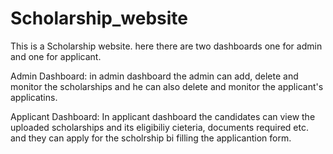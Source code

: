 # Scholarship_website
This is a Scholarship website.
here there are two dashboards one for admin and one for applicant.

Admin Dashboard:
in admin dashboard the admin can add, delete and monitor the scholarships and he can also delete and monitor the applicant's applicatins.

Applicant Dashboard:
In applicant dashboard the candidates can view the uploaded scholarships and its eligibiliy cieteria, documents required etc. and they can apply for the scholrship bi filling the applicantion form.
